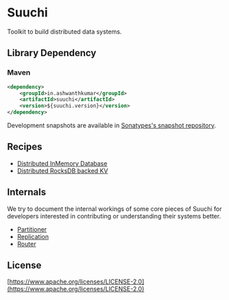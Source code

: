 # Suuchi
Toolkit to build distributed data systems.

## Library Dependency
### Maven
```xml
<dependency>
    <groupId>in.ashwanthkumar</groupId>
    <artifactId>suuchi</artifactId>
    <version>${suuchi.version}</version>
</dependency>
```

Development snapshots are available in [Sonatypes's snapshot repository](https://oss.sonatype.org/content/repositories/snapshots/).

## Recipes
- [Distributed InMemory Database](recipes/inmemorydb.md)
- [Distributed RocksDB backed KV](recipes/rocksdb.md)

## Internals
We try to document the internal workings of some core pieces of Suuchi for developers interested in contributing or understanding their systems better.

- [Partitioner](internals/partitioner.md)
- [Replication](internals/replication.md)
- [Router](internals/router.md)

## License
[https://www.apache.org/licenses/LICENSE-2.0](https://www.apache.org/licenses/LICENSE-2.0)

